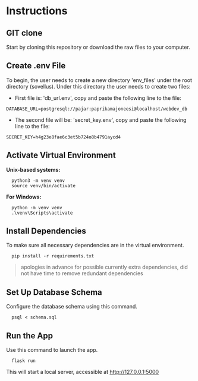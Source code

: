 # Instructions

## GIT clone
Start by cloning this repository or download the raw files to your computer.

## Create .env File
To begin, the user needs to create a new directory 'env_files' under the root directory (sovellus). Under this directory the user needs to create two files:
- First file is: 'db_url.env', copy and paste the following line to the file:
```
DATABASE_URL=postgresql://pajar:paprikamajoneesi@localhost/webdev_db
```
- The second file will be: 'secret_key.env', copy and paste the following line to the file:
```
SECRET_KEY=h4g23e8fae6c3et5b724o8b4791aycd4
```

## Activate Virtual Environment
**Unix-based systems:**

```
  python3 -m venv venv
  source venv/bin/activate
```

**For Windows:**

```
  python -m venv venv
  .\venv\Scripts\activate
```

## Install Dependencies
To make sure all necessary dependencies are in the virtual environment.
```
  pip install -r requirements.txt
```
> apologies in advance for possible currently extra dependencies, did not have time to remove redundant dependencies

## Set Up Database Schema
Configure the database schema using this command.
```
  psql < schema.sql
```

## Run the App
Use this command to launch the app.
```
  flask run
```
This will start a local server, accessible at http://127.0.0.1:5000

